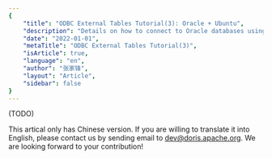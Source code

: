 ```yaml
---
{
    "title": "ODBC External Tables Tutorial(3): Oracle + Ubuntu",
    "description": "Details on how to connect to Oracle databases using ODBC external tables on Ubuntu",
    "date": "2022-01-01",
    "metaTitle": "ODBC External Tables Tutorial(3)",
    "isArticle": true,
    "language": "en",
    "author": "张家锋",
    "layout": "Article",
    "sidebar": false
}
---
```


<!--
Licensed to the Apache Software Foundation (ASF) under one
or more contributor license agreements.  See the NOTICE file
distributed with this work for additional information
regarding copyright ownership.  The ASF licenses this file
to you under the Apache License, Version 2.0 (the
"License"); you may not use this file except in compliance
with the License.  You may obtain a copy of the License at

  http://www.apache.org/licenses/LICENSE-2.0

Unless required by applicable law or agreed to in writing,
software distributed under the License is distributed on an
"AS IS" BASIS, WITHOUT WARRANTIES OR CONDITIONS OF ANY
KIND, either express or implied.  See the License for the
specific language governing permissions and limitations
under the License.
-->

(TODO)

This artical only has Chinese version. If you are willing to translate it into English, please contact us by sending email to dev@doris.apache.org. We are looking forward to your contribution!